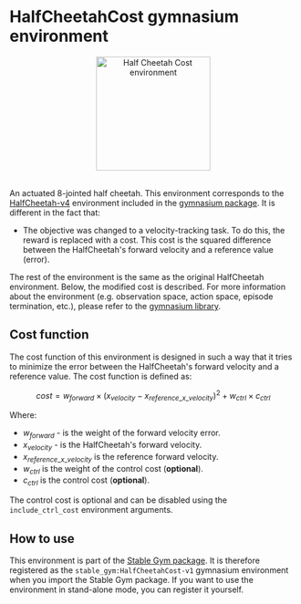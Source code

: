 # HalfCheetahCost gymnasium environment

<div align="center">
    <img src="https://github.com/rickstaa/stable-gym/assets/17570430/44360980-3ad1-40e9-863e-3417ed3aa4c8" alt="Half Cheetah Cost environment" width="200px">
</div>
</br>

An actuated 8-jointed half cheetah. This environment corresponds to the [HalfCheetah-v4](https://gymnasium.farama.org/environments/mujoco/half_cheetah) environment included in the [gymnasium package](https://gymnasium.farama.org/). It is different in the fact that:

*   The objective was changed to a velocity-tracking task. To do this, the reward is replaced with a cost. This cost is the squared
    difference between the HalfCheetah's forward velocity and a reference value (error).

The rest of the environment is the same as the original HalfCheetah environment. Below, the modified cost is described. For more information about the environment (e.g. observation space, action space, episode termination, etc.), please refer to the [gymnasium library](https://gymnasium.farama.org/environments/mujoco/half_cheetah/).

## Cost function

The cost function of this environment is designed in such a way that it tries to minimize the error between the HalfCheetah's forward velocity and a reference value. The cost function is defined as:

$$
cost = w_{forward} \times (x_{velocity} - x_{reference\_x\_velocity})^2 + w_{ctrl} \times c_{ctrl}
$$

Where:

*   $w_{forward}$ - is the weight of the forward velocity error.
*   $x_{velocity}$ - is the HalfCheetah's forward velocity.
*   $x_{reference\_x\_velocity}$ is the reference forward velocity.
*   $w_{ctrl}$ is the weight of the control cost (**optional**).
*   $c_{ctrl}$ is the control cost (**optional**).

The control cost is optional and can be disabled using the `include_ctrl_cost` environment arguments.

## How to use

This environment is part of the [Stable Gym package](https://github.com/rickstaa/stable-gym). It is therefore registered as the `stable_gym:HalfCheetahCost-v1` gymnasium environment when you import the Stable Gym package. If you want to use the environment in stand-alone mode, you can register it yourself.
